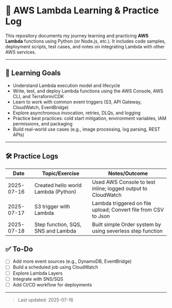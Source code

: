# 🧠 AWS Lambda Learning & Practice Log

This repository documents my journey learning and practicing **AWS Lambda** functions using Python (or Node.js, etc.). It includes code samples, deployment scripts, test cases, and notes on integrating Lambda with other AWS services.

---

## 📌 Learning Goals

- Understand Lambda execution model and lifecycle
- Write, test, and deploy Lambda functions using the AWS Console, AWS CLI, and Terraform/CDK
- Learn to work with common event triggers (S3, API Gateway, CloudWatch, EventBridge)
- Explore asynchronous invocation, retries, DLQs, and logging
- Practice best practices: cold start mitigation, environment variables, IAM permissions, and packaging
- Build real-world use cases (e.g., image processing, log parsing, REST APIs)

---


## 🛠️ Practice Logs

| Date       | Topic/Exercise                         | Notes/Outcome                                               |
|------------|-----------------------------------------|-------------------------------------------------------------|
| 2025-07-16 | Created hello world Lambda (Python)     | Used AWS Console to test inline; logged output to CloudWatch |
| 2025-07-17 | S3 trigger with Lambda                  | Lambda triggered on file upload; Convert file from CSV to Json |
| 2025-07-18 | Step function, SQS, SNS and Lambda      | Built simple Order system by using severless step function        |




## ✅ To-Do

- [ ] Add more event sources (e.g., DynamoDB, EventBridge)
- [ ] Build a scheduled job using CloudWatch
- [ ] Explore Lambda Layers
- [ ] Integrate with SNS/SQS
- [ ] Add CI/CD workflow for deployments

---

> Last updated: 2025-07-16

